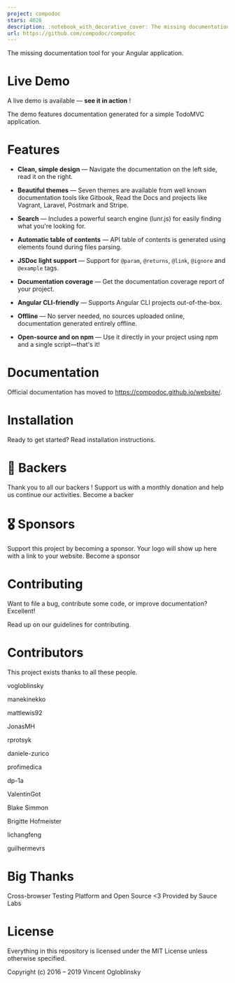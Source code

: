 ```yaml
---
project: compodoc
stars: 4026
description: :notebook_with_decorative_cover: The missing documentation tool for your Angular, Nest & Stencil application
url: https://github.com/compodoc/compodoc
---
```


  
  
  

  
  

The missing documentation tool for your Angular application.  
  

Live Demo
=========

A live demo is available — **see it in action** !

The demo features documentation generated for a simple TodoMVC application.

Features
========

-   **Clean, simple design** — Navigate the documentation on the left side, read it on the right.
    
-   **Beautiful themes** — Seven themes are available from well known documentation tools like Gitbook, Read the Docs and projects like Vagrant, Laravel, Postmark and Stripe.
    
-   **Search** — Includes a powerful search engine (lunr.js) for easily finding what you're looking for.
    
-   **Automatic table of contents** — API table of contents is generated using elements found during files parsing.
    
-   **JSDoc light support** — Support for `@param`, `@returns`, `@link`, `@ignore` and `@example` tags.
    
-   **Documentation coverage** — Get the documentation coverage report of your project.
    
-   **Angular CLI-friendly** — Supports Angular CLI projects out-of-the-box.
    
-   **Offline** — No server needed, no sources uploaded online, documentation generated entirely offline.
    
-   **Open-source and on npm** — Use it directly in your project using npm and a single script—that's it!
    

Documentation
=============

Official documentation has moved to https://compodoc.github.io/website/.

Installation
============

Ready to get started? Read installation instructions.

🏅 Backers
==========

Thank you to all our backers ! Support us with a monthly donation and help us continue our activities. Become a backer

🎖 Sponsors
===========

Support this project by becoming a sponsor. Your logo will show up here with a link to your website. Become a sponsor

Contributing
============

Want to file a bug, contribute some code, or improve documentation? Excellent!

Read up on our guidelines for contributing.

Contributors
============

This project exists thanks to all these people.

vogloblinsky

manekinekko

mattlewis92

JonasMH

rprotsyk

daniele-zurico

profimedica

dp-1a

ValentinGot

Blake Simmon

Brigitte Hofmeister

lichangfeng

guilhermevrs

Big Thanks
==========

Cross-browser Testing Platform and Open Source <3 Provided by Sauce Labs

License
=======

Everything in this repository is licensed under the MIT License unless otherwise specified.

Copyright (c) 2016 – 2019 Vincent Ogloblinsky
